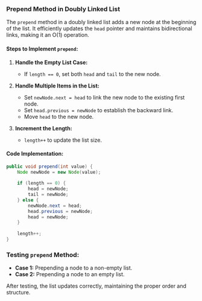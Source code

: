 ### Prepend Method in Doubly Linked List

The `prepend` method in a doubly linked list adds a new node at the beginning of the list. It efficiently updates the `head` pointer and maintains bidirectional links, making it an O(1) operation.

#### Steps to Implement `prepend`:
1. **Handle the Empty List Case:**
   - If `length == 0`, set both `head` and `tail` to the new node.

2. **Handle Multiple Items in the List:**
   - Set `newNode.next = head` to link the new node to the existing first node.
   - Set `head.previous = newNode` to establish the backward link.
   - Move `head` to the new node.

3. **Increment the Length:**
   - `length++` to update the list size.

#### Code Implementation:
```java
public void prepend(int value) {
    Node newNode = new Node(value);
    
    if (length == 0) {
        head = newNode;
        tail = newNode;
    } else {
        newNode.next = head;
        head.previous = newNode;
        head = newNode;
    }
    
    length++;
}
```

### Testing `prepend` Method:
- **Case 1:** Prepending a node to a non-empty list.
- **Case 2:** Prepending a node to an empty list.

After testing, the list updates correctly, maintaining the proper order and structure.

